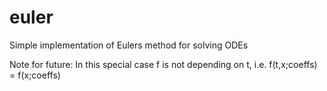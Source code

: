 # euler
Simple implementation of Eulers method for solving ODEs

Note for future: In this special case f is not depending on t, i.e. f(t,x;coeffs) = f(x;coeffs)
